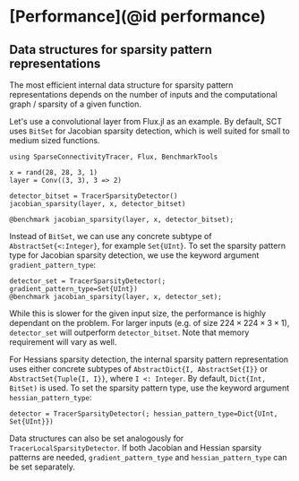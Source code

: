 # [Performance](@id performance)

## Data structures for sparsity pattern representations

The most efficient internal data structure for sparsity pattern representations
depends on the number of inputs and the computational graph / sparsity of a given function.

Let's use a convolutional layer from Flux.jl as an example.
By default, SCT uses `BitSet` for Jacobian sparsity detection, which is well suited for small to medium sized functions.

```@example Flux
using SparseConnectivityTracer, Flux, BenchmarkTools

x = rand(28, 28, 3, 1)
layer = Conv((3, 3), 3 => 2)

detector_bitset = TracerSparsityDetector()
jacobian_sparsity(layer, x, detector_bitset)
```

```@example Flux
@benchmark jacobian_sparsity(layer, x, detector_bitset);
```

Instead of `BitSet`, we can use any concrete subtype of `AbstractSet{<:Integer}`, for example `Set{UInt}`.
To set the sparsity pattern type for Jacobian sparsity detection, we use the keyword argument `gradient_pattern_type`:

```@example Flux
detector_set = TracerSparsityDetector(; gradient_pattern_type=Set{UInt})
@benchmark jacobian_sparsity(layer, x, detector_set);
```

While this is slower for the given input size, the performance is highly dependant on the problem.
For larger inputs (e.g. of size $224 \times 224 \times 3 \times 1$), `detector_set` will outperform `detector_bitset`.
Note that memory requirement will vary as well.

For Hessians sparsity detection, the internal sparsity pattern representation uses either concrete subtypes of
`AbstractDict{I, AbstractSet{I}}` or `AbstractSet{Tuple{I, I}}`, where `I <: Integer`.
By default, `Dict{Int, BitSet)` is used.
To set the sparsity pattern type, use the keyword argument `hessian_pattern_type`:

```@example Flux
detector = TracerSparsityDetector(; hessian_pattern_type=Dict{UInt, Set{UInt}})
```

Data structures can also be set analogously for `TracerLocalSparsityDetector`.
If both Jacobian and Hessian sparsity patterns are needed, 
`gradient_pattern_type` and `hessian_pattern_type` can be set separately.
